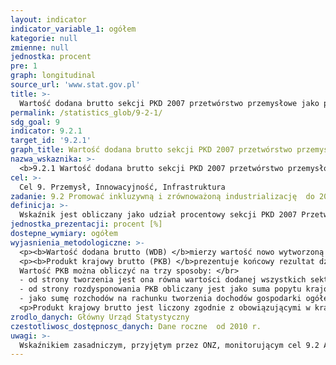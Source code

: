```yaml
---
layout: indicator
indicator_variable_1: ogółem
kategorie: null
zmienne: null
jednostka: procent
pre: 1
graph: longitudinal
source_url: 'www.stat.gov.pl'
title: >-
  Wartość dodana brutto sekcji PKD 2007 przetwórstwo przemysłowe jako procent PKB
permalink: /statistics_glob/9-2-1/
sdg_goal: 9
indicator: 9.2.1
target_id: '9.2.1'
graph_title: Wartość dodana brutto sekcji PKD 2007 przetwórstwo przemysłowe jako procent PKB
nazwa_wskaznika: >-
  <b>9.2.1 Wartość dodana brutto sekcji PKD 2007 przetwórstwo przemysłowe jako procent PKB</b>
cel: >-
  Cel 9. Przemysł, Innowacyjność, Infrastruktura
zadanie: 9.2 Promować inkluzywną i zrównoważoną industrializację  do 2030 roku znacznie zwiększyć udział przemysłu w zatrudnieniu i wytwarzaniu PKB, biorąc pod uwagę uwarunkowania krajowe  podwoić ten udział w krajach najsłabiej rozwiniętych.
definicja: >-
  Wskaźnik jest obliczany jako udział procentowy sekcji PKD 2007 Przetwórstwo przemysłowe w PKB.
jednostka_prezentacji: procent [%]
dostepne_wymiary: ogółem
wyjasnienia_metodologiczne: >-
  <p><b>Wartość dodana brutto (WDB) </b>mierzy wartość nowo wytworzoną w wyniku działalności produkcyjnej krajowych jednostek instytucjonalnych. Wartość dodana brutto stanowi różnicę między produkcją globalną a zużyciem pośrednim, jest wyrażona w cenach bazowych.</p>
  <p><b>Produkt krajowy brutto (PKB) </b>prezentuje końcowy rezultat działalności wszystkich podmiotów gospodarki narodowej w danym roku. </br>
  Wartość PKB można obliczyć na trzy sposoby: </br>
  - od strony tworzenia jest ona równa wartości dodanej wszystkich sektorów instytucjonalnych lub wszystkich sekcji Polskiej Klasyfikacji Działalności (PKD) krajowych jednostek produkcyjnych powiększonej o podatki od produktów i pomniejszonej o dotacje do produktów, </br>
  - od strony rozdysponowania PKB obliczany jest jako suma popytu krajowego, tj. spożycia i akumulacji oraz salda wymiany produktów z zagranicą, </br>
  - jako sumę rozchodów na rachunku tworzenia dochodów gospodarki ogółem (a więc koszty związane z zatrudnieniem, podatki związane z produkcją i importem pomniejszone o dotacje, nadwyżka operacyjna brutto oraz dochód mieszany gospodarki ogółem).</p>
  <p>Produkt krajowy brutto jest liczony zgodnie z obowiązującymi w krajach Unii Europejskiej zasadami Europejskiego Systemu Rachunków Narodowych i Regionalnych (ESA 2010) oraz zaleceniami Eurostatu.</p>
zrodlo_danych: Główny Urząd Statystyczny
czestotliwosc_dostępnosc_danych: Dane roczne  od 2010 r.
uwagi: >-
  Wskaźnikiem zasadniczym, przyjętym przez ONZ, monitorującym cel 9.2 Agendy 2030, jest wskaźnik 9.2.1 Wartość dodana brutto przetwórstwa przemysłowego jako procent PKB i na 1 mieszkańca.
---
```

